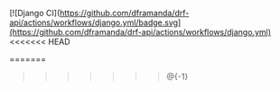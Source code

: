 [![Django CI](https://github.com/dframanda/drf-api/actions/workflows/django.yml/badge.svg](https://github.com/dframanda/drf-api/actions/workflows/django.yml)
<<<<<<< HEAD

=======
>>>>>>> @{-1}
